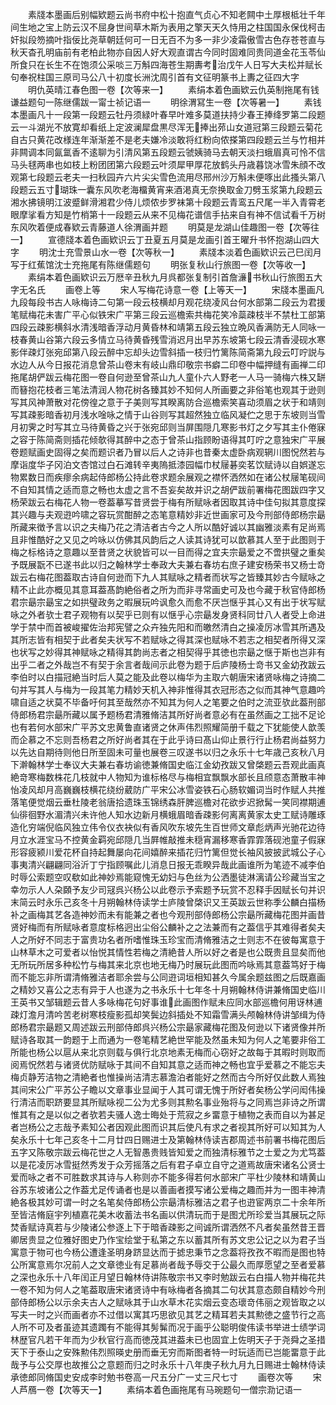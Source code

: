 <!-- { "loadSidebar": true } -->
　　素牋本墨画后别幅欵题云尚书府中松十抱直气贞心不知老闗中土厚根柢壮千年间生地之宝上防云汉不屈身世间草木斯为表用之擎天天久恃用之柱国国永保伐柯击奸拟段笏摘叶指佞比尧草朝廷何可一日无百不为多一非少凌霜傲雪古色存苍苍直与秋天杳孔明庙前有老柏此物亦自因人好大观直谓古今同时固难同贵同道金花玉苓仙所食只在长生不在饱须公采啖三万斛四海苍生期夀考治戊午人日写大夫松并赋长句奉祝柱国三原司马公八十初度长洲沈周引首有文征明篆书上夀之征四大字
　　明仇英晴江春色图一卷【次等来一】
　　素绢本着色画欵云仇英制拖尾有钱谦益题句一陈继儒跋一甯士祯记语一
　　明徐渭冩生一卷【次等暑一】
　　素钱本墨画凡十一段第一段题云牡丹须緑叶春早叶难多莫道扶持少春王捧绛罗第二段题云一斗湖光不放寛却看纸上定波澜犀盘黒尽浑无捧出茒山女道冠第三段题云菊花自古只黄花改様连年渐渐差不是老夫嫌冷淡敢将红粉向侬搽第四段题云兰与竹相并非闗调本同氤氲香不逺聊为引清风第五段题云虢姨骑马去朝天淡扫蛾眉真可怜不信马头毬两串也如枝上粉团团第六段题云叶须犀甲厚花放鹤头丹歳暮饶冰雪朱顔不改观第七段题云老夫一扫秋园卉六片尖尖雪色流用尽邢州沙万斛未便啄出此搔头第八段题云五寸瑚珠一囊东风吹老海橊黄宵来酒渇真无奈换取金刀劈玉浆第九段题云湘水拂镜明江波蹙鲜滑湘君少侍儿烦侬步罗袜第十段题云青鸾五尺尾一半入青霄老眼摩挲看方知是竹梢第十一段题云从来不见梅花谱信手拈来自有神不信试看千万树东风吹着便成春欵云青藤道人徐渭画并题
　　明莫是龙湖山佳趣图一卷【次等往一】
　　宣德牋本着色画欵识云丁丑夏五月莫是龙画引首王曜升书怀抱湖山四大字
　　明沈士充雪景山水一卷【次等秋一】
　　素牋本淡着色画欵识云己巳闰月写于红蕉馆沈士充拖尾有陈继儒题句
　　明张复秋山行旅图一卷【次等收一】
　　素绢本着色画欵识云万厯辛丑秋九月呉都张复制引首詹濓书秋山行旅图五大字无名氏
　　画卷上等
　　宋人写梅花诗意一卷【上等天一】
　　宋牋本墨画凡九段每段书古人咏梅诗二句第一段云枝横却月观花绕凌风台何水部第二段云为君援笔赋梅花未害广平心似铁宋广平第三段云巡檐索共梅花笑冷蘂疎枝半不禁杜工部第四段云疎影横斜水清浅暗香浮动月黄昏林和靖第五段云独立晩风香满防无人同咏一枝春黄山谷第六段云多情立马待黄昏残雪消迟月出早苏东坡第七段云清香浸砚水寒影伴疎灯张宛邱第八段云醉中忘却头边雪斜插一枝归竹篱陈简斋第九段云叮咛説与水边人从今日报花消息曾茶山卷末有岐山鼎印敬宗书癖二印卷中幅押缝有画禅二印拖尾胡俨跋云梅花图一卷自何逊至曾茶山九人童仆六人野老一人马一骑梅六株又缾而簮抱花枝者三笔法清润人物花树各臻其妙不知何人所画要之非俗笔也观其于逊则写其风神萧散对花傍徨之意于子美则写其睽离防合巡檐索笑喜动须眉之状于和靖则写其疎影暗香初月浅水唫咏之情于山谷则写其超然独立临风凝伫之思于东坡则当雪月初霁之时写其立马待黄昏之兴于张宛邱则当屏围隠几寒影书灯之夕写其主仆倦寐之容于陈简斋则插花倾欹得其醉中之态于曾茶山指顾盼语得其叮咛之意独宋广平展卷题赋画史固得之矣而题识者乃冒以后人之诗非也昔秦太虚卧病观辋川图怳然若与摩诣度华子冈泊文杏馆过白石滩转辛夷隖抵漆园幅巾杖屦碁奕茗饮赋诗以自娯遂忘物累数日而疾瘳余病起侍郎杨公持此卷求题余展观之襟怀洒然如在诸公杖屦笔砚间不自知其情之适而意之畅也太虚之言不吾妄矣故并识之胡俨跋前署梅花图跋四字又杨荣跋云右梅花人物一卷葢摹写昔贤尝于梅有所赋咏者因取其诗中佳句拟其意度探其兴趣与夫观逰吟啸之容玩赏酣醉之态笔意精妙非近世画家可及今刑部侍郎杨宗朂所藏来徴予言以识之夫梅乃花之清洁者古今之人所以酷好诚以其幽雅淡素有足尚焉且非惟酷好之又见之吟咏以仿佛其风韵后之人读其诗犹可以歆慕其人至于此图则于梅之标格诗之意趣以至昔贤之状貌皆可以一目而得之宜夫宗朂爱之不啻拱璧之重矣予既展翫不已遂书此以归之翰林学士奉政大夫兼右春坊右庶子建安杨荣书又杨士竒跋云右梅花图葢取古诗自何逊而下九人其赋咏之精者而状写之皆臻其妙古今赋咏之精不止此亦概见其意耳葢髙韵絶俗者之所为而非寻常画史可及也今藏于秋官侍郎杨君宗朂宗朂宝之如拱璧政务之暇展玩吟讽愈久而愈不厌岂惬乎其心又有出于状写赋咏之外者欤士君子观物有以契乎已则有以惬乎心宗朂发身贤科同廿八人者受上命进学于禁中而首被峻擢佐治邦宪譬之众卉独先阳和而皦然清白之操凌厉冰雪其所遇及其所志皆有相契于此者矣夫状写不若赋咏之得其深也赋咏不若志之相契者所得又深也状写之妙得其神赋咏之精得其韵尚志者之相契得乎其徳也宗朂之惬于斯也岂非有出乎二者之外哉岂不有契于余言者哉间示此卷为题于后庐陵杨士竒书又金幼孜跋云李伯时以白描冠絶当时后人莫之能及此卷以梅华为主取六朝唐宋诸贤咏梅之诗摘二句并写其人与梅为一段其笔力精妙天机入神非惟得其衣冠形态之似而其神气意趣吟啸自适之状莫不毕备吁何其至哉然亦不知其为何人之笔要之伯时之流亚欤此葢刑部侍郎杨君宗朂所藏以属予题杨君清雅脩洁其所好尚者意必有在虽然画之工拙不足论也有若何水部宋广平苏文忠黄鲁直诸贤之休声伟烈照耀简册千载之下犹能使人歆羡而企慕之不忘则吾杨君之所好尚者其在于此乎诗曰髙山仰止景行行止杨君尚益努力以先达自期待则他日所至固未可量也展卷三叹遂书以归之永乐十七年歳己亥秋八月下澣翰林学士奉议大夫兼右春坊谕徳兼脩国史临江金幼孜跋又曾棨题云吾观此画真絶竒寒梅数株花几枝就中人物知为谁标格尽与梅相宜飘飘水部长且颀意态萧散丰神怡凌风却月高巍巍枝横花绕纷葳防广平宋公冰雪姿铁石心肠软媚词当时作赋人共推落笔便觉烟云垂杜陵老翁唐拾遗珠玉锦绣森肝脾巡檐对花欲步迟掀髯一笑同襟期逋仙徘徊野水湄清兴未许他人知水边新月横蛾眉暗香疎影何离离黄家太史工赋诗雕琢造化穷端倪临风独立伟令仪衣袂似有香风吹东坡先生百世师文章彪炳声光驰花边待月立水涯宝马不控黄金羁宛邱隠几当屛帷敲推未穏宵漏移寒香霏霏落砚池童子假寐形容疲颍川爱花杯自持起舞屡向花间嬉醉来插花归竹篱但觉长袖风披披武城公子心事夷清兴翩翩同浴沂丁宁指顾嘱此儿消息日报无乖睽异哉此画谁所为笔迹不减李伯时辱公索题空叹欷如此神妙焉能窥愧无幼妇与色丝为公洒墨徒淋漓请公珍藏当宝之幸勿示人人朶頥予友少司冦呉兴杨公以此卷示予索题予玩赏不忍释手因赋长句并识末简云时永乐己亥冬十月朔翰林侍读学士庐陵曾棨识又王英跋云世称季公麟白描杨补之画梅其艺各造神妙而未有能兼之者也今观刑部侍郎杨公宗朂所藏梅花图并画昔贤好梅而有所赋咏者意度标格迥出尘俗公麟补之之法兼而有之葢信乎其难得者矣夫人之所好不同志于富贵功名者所嗜惟珠玉珍宝而清脩雅洁之士则志不在彼每寓意于山林草木之可爱者以怡悦其情性若梅之清絶昔人所以好之者是也公既贵且显矣而他无所玩所居多种松竹与梅其来北京也地无梅乃时展玩此图而吟咏焉其意葢笃好于梅而不能忘非所谓清脩雅洁者耶余尝与公同逰词垣相知甚久今属余题兹图之后既嘉画之精妙又喜公之志有异于人也遂为之书永乐十七年冬十月朔翰林侍讲兼脩国史临川王英书又邹辑题云昔人多咏梅花句好事谁此画图作赋未应同水部巡檐何用讶林逋疎灯澹月清吟苦老树寒枝瘦影孤却笑鬓边斜插处不知霜雪满头颅翰林侍讲邹缉为侍郎杨君宗朂题又周述跋云刑部侍郎呉兴杨公宗朂家藏梅花图及何逊以下诸贤像并所赋诗各取其一韵题于上而通为一卷笔精艺絶世罕能及然虽未知为何人之笔要非俗工所能也杨公以扈从来北京则载与俱行北京地素无梅而心窃好之故每于其暇时则取而阅焉怳然若与诸贤优防赋咏于其间不自知其意之适而神之畅也宜乎爱慕之不能忘夫梅贞静芳洁物之清絶者也惟操尚洁清志慕澹泊者能好之然而古今所好仅此数人焉独其间宋公广平苏公子瞻以文章事业显闻于人其可谓无愧于所好者矣杨公学问闳伟操行清洁而职跻要显其所赋咏视二公为尤多则其勲名事业殆将与之同焉岂非诗之所谓惟其有之是以似之者欤若夫骚人逸士晦处于荒寂之乡畱意于植物之表而自以为甚足者岂杨公之志哉予素知公者因观此图而识其后使凡有求之者视其所好可以知其为人矣永乐十七年己亥冬十二月廿四日赐进士及第翰林侍读吉郡周述书前署书梅花图后五字又陈敬宗跋云梅花世之人无智愚贵贱皆知爱之而独清标雅节之士爱之为尤笃葢以是花凌厉冰雪挺然秀发于众芳摇落之后有君子卓立自守之道焉故唐宋诸名公贤士爱而咏之者不可胜数求其诗与人称则亦不能多得若何水部宋广平杜少陵林和靖黄山谷苏东坡诸公之作葢尤足传诵者也是以善画者摸写诸公爱梅之趣而并为一图丰神清絶各极其妙可谓一时之名笔矣侍郎杨公宗朂清标雅洁之君子也逰宦两京二十余年所至皆洁脩庭宇列植嘉花美木收蓄法书名画以供清玩而于是图尤所珍爱当其展玩之际焚香赋诗真若与少陵诸公参逐上下于暗香疎影之间诚所谓洒然不凡者矣虽然昔王晋卿居贵显之位雅好图史乃作宝绘堂于私第之东以蓄其所有苏文忠公记之以为君子当寓意于物可也今杨公遭逢圣明身跻显达而于摅忠秉节之念葢将孜孜不暇而是图也特公所寓意焉尔况前人之文章徳业有足慕尚者哉予辱交于公最久而厚愿望之至者爱慕之深也永乐十八年闰正月望日翰林侍讲陈敬宗书又李时勉跋云右白描人物并梅花共一卷不知为何人之笔葢取唐宋诸贤诗中有咏梅者各摘其二句状其意态颇自精妙今刑部侍郎杨公以示余夫古人之赋咏其于山水草木花实烟云变态瓌竒伟丽之观皆取之以写夫一时之兴而画者亦不过借以寓其巧思欲见其艺之精耳若夫其勲徳之盛节行之高人所不可及者虽迹其遗躅有不能得其髣髴而况于画乎公聪明俊伟读书举进士绩学词林歴官凡若干年而为少秋官行高而徳茂其进葢未已也固宜上佐明天子于尧舜之圣措天下于泰山之安殊勲伟烈照暎史册而垂无穷而斯图者特一时玩适而已岂能畱意于此哉予与公交厚也故推公之意题而归之时永乐十八年庚子秋九月九日赐进士翰林侍读承徳郎同脩国史安成李时勉书卷高一尺五分广一丈三尺七寸
　　画卷次等
　　宋人芦鴈一卷【次等天一】
　　素绢本着色画拖尾有马琬题句一僧宗泐记语一
